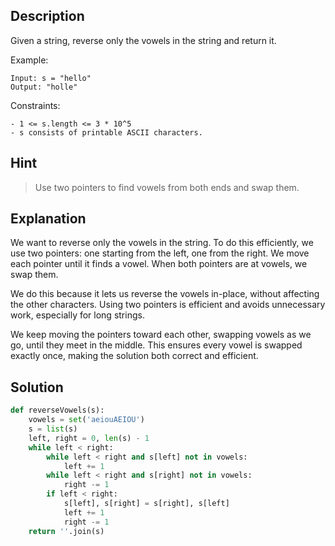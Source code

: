 ## Description

Given a string, reverse only the vowels in the string and return it.

Example:
```
Input: s = "hello"
Output: "holle"
```

Constraints:
```
- 1 <= s.length <= 3 * 10^5
- s consists of printable ASCII characters.
```

## Hint

> Use two pointers to find vowels from both ends and swap them.

## Explanation

We want to reverse only the vowels in the string. To do this efficiently, we use two pointers: one starting from the left, one from the right. We move each pointer until it finds a vowel. When both pointers are at vowels, we swap them.

We do this because it lets us reverse the vowels in-place, without affecting the other characters. Using two pointers is efficient and avoids unnecessary work, especially for long strings.

We keep moving the pointers toward each other, swapping vowels as we go, until they meet in the middle. This ensures every vowel is swapped exactly once, making the solution both correct and efficient.

## Solution
```python
def reverseVowels(s):
    vowels = set('aeiouAEIOU')
    s = list(s)
    left, right = 0, len(s) - 1
    while left < right:
        while left < right and s[left] not in vowels:
            left += 1
        while left < right and s[right] not in vowels:
            right -= 1
        if left < right:
            s[left], s[right] = s[right], s[left]
            left += 1
            right -= 1
    return ''.join(s)
``` 